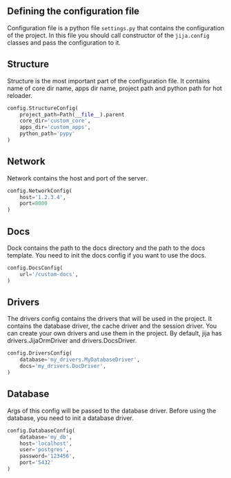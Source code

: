 ## Defining the configuration file
Configuration file is a python file `settings.py` that contains the configuration of the project.
In this file you should call constructor of the `jija.config` classes and pass the configuration to it.

## Structure
Structure is the most important part of the configuration file.
It contains name of core dir name, apps dir name, project path and python path for hot reloader.

```python
config.StructureConfig(
    project_path=Path(__file__).parent
    core_dir='custom_core',
    apps_dir='custom_apps',
    python_path='pypy'    
)
```

## Network
Network contains the host and port of the server.

```python
config.NetworkConfig(
    host='1.2.3.4',
    port=8000
)
```

## Docs
Dock contains the path to the docs directory and the path to the docs template.
You need to init the docs config if you want to use the docs.

```python
config.DocsConfig(
    url='/custom-docs',
)
``` 

## Drivers
The drivers config contains the drivers that will be used in the project.
It contains the database driver, the cache driver and the session driver.
You can create your own drivers and use them in the project.
By default, jija has drivers.JijaOrmDriver and drivers.DocsDriver.

```python
config.DriversConfig(
    database='my_drivers.MyDatabaseDriver',
    docs='my_drivers.DocDriver',
)
```

## Database
Args of this config will be passed to the database driver.
Before using the database, you need to init a database driver.

```python
config.DatabaseConfig(
    database='my_db',
    host='localhost',
    user='postgres',
    password='123456',
    port='5432'
)
```
